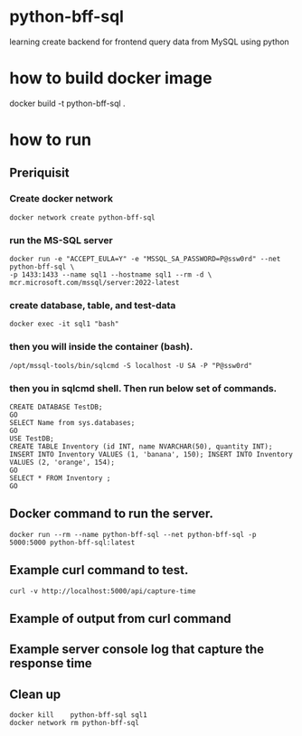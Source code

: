 # python-bff-sql
learning create backend for frontend query data from MySQL using python


# how to build docker image
docker build -t python-bff-sql .

# how to run
## Preriquisit 
### Create docker network
    docker network create python-bff-sql
### run the MS-SQL server
    docker run -e "ACCEPT_EULA=Y" -e "MSSQL_SA_PASSWORD=P@ssw0rd" --net python-bff-sql \
    -p 1433:1433 --name sql1 --hostname sql1 --rm -d \
    mcr.microsoft.com/mssql/server:2022-latest

### create database, table, and test-data
    docker exec -it sql1 "bash"
### then you will inside the container (bash).
    /opt/mssql-tools/bin/sqlcmd -S localhost -U SA -P "P@ssw0rd"
### then you in sqlcmd shell.  Then run below set of commands.
    CREATE DATABASE TestDB;
    GO
    SELECT Name from sys.databases;
    GO
    USE TestDB;
    CREATE TABLE Inventory (id INT, name NVARCHAR(50), quantity INT);
    INSERT INTO Inventory VALUES (1, 'banana', 150); INSERT INTO Inventory VALUES (2, 'orange', 154);
    GO
    SELECT * FROM Inventory ;
    GO
 
## Docker command to run the server.
    docker run --rm --name python-bff-sql --net python-bff-sql -p 5000:5000 python-bff-sql:latest 

## Example curl command to test.
    curl -v http://localhost:5000/api/capture-time


## Example of output from curl command


## Example server console log that capture the response time

## Clean up
    docker kill    python-bff-sql sql1
    docker network rm python-bff-sql
